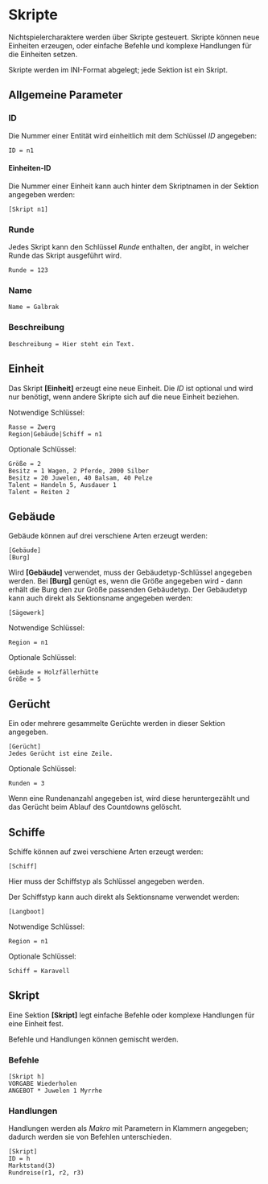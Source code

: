 # Skripte

Nichtspielercharaktere werden über Skripte gesteuert. Skripte können neue
Einheiten erzeugen, oder einfache Befehle und komplexe Handlungen für die
Einheiten setzen.

Skripte werden im INI-Format abgelegt; jede Sektion ist ein Skript.

## Allgemeine Parameter

### ID

Die Nummer einer Entität wird einheitlich mit dem Schlüssel _ID_ angegeben:

    ID = n1

#### Einheiten-ID

Die Nummer einer Einheit kann auch hinter dem Skriptnamen in der Sektion
angegeben werden:

    [Skript n1]

### Runde

Jedes Skript kann den Schlüssel _Runde_ enthalten, der angibt, in welcher Runde
das Skript ausgeführt wird.

    Runde = 123

### Name

    Name = Galbrak

### Beschreibung

    Beschreibung = Hier steht ein Text.

## Einheit

Das Skript **[Einheit]** erzeugt eine neue Einheit. Die _ID_ ist optional und
wird nur benötigt, wenn andere Skripte sich auf die neue Einheit beziehen.

Notwendige Schlüssel:

    Rasse = Zwerg
    Region|Gebäude|Schiff = n1

Optionale Schlüssel:

    Größe = 2
    Besitz = 1 Wagen, 2 Pferde, 2000 Silber
    Besitz = 20 Juwelen, 40 Balsam, 40 Pelze
    Talent = Handeln 5, Ausdauer 1
    Talent = Reiten 2

## Gebäude

Gebäude können auf drei verschiene Arten erzeugt werden:

    [Gebäude]
    [Burg]

Wird **[Gebäude]** verwendet, muss der Gebäudetyp-Schlüssel angegeben werden.
Bei **[Burg]** genügt es, wenn die Größe angegeben wird - dann erhält die Burg
den zur Größe passenden Gebäudetyp. Der Gebäudetyp kann auch direkt als
Sektionsname angegeben werden:

    [Sägewerk]

Notwendige Schlüssel:

    Region = n1

Optionale Schlüssel:

    Gebäude = Holzfällerhütte    
    Größe = 5

## Gerücht

Ein oder mehrere gesammelte Gerüchte werden in dieser Sektion angegeben.

    [Gerücht]
    Jedes Gerücht ist eine Zeile.

Optionale Schlüssel:

    Runden = 3

Wenn eine Rundenanzahl angegeben ist, wird diese heruntergezählt und das Gerücht
beim Ablauf des Countdowns gelöscht.

## Schiffe

Schiffe können auf zwei verschiene Arten erzeugt werden:

    [Schiff]

Hier muss der Schiffstyp als Schlüssel angegeben werden.

Der Schiffstyp kann auch direkt als Sektionsname verwendet werden:

    [Langboot]

Notwendige Schlüssel:

    Region = n1

Optionale Schlüssel:

    Schiff = Karavell

## Skript

Eine Sektion **[Skript]** legt einfache Befehle oder komplexe Handlungen für
eine Einheit fest.

Befehle und Handlungen können gemischt werden.

### Befehle

    [Skript h]
    VORGABE Wiederholen
    ANGEBOT * Juwelen 1 Myrrhe

### Handlungen

Handlungen werden als _Makro_ mit Parametern in Klammern angegeben; dadurch
werden sie von Befehlen unterschieden.

    [Skript]
    ID = h
    Marktstand(3)
    Rundreise(r1, r2, r3)
